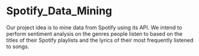 # Spotify_Data_Mining
Our project idea is to mine data from Spotify using its API. We intend to perform sentiment analysis on the genres people listen to based on the titles of their Spotify playlists and the lyrics of their most frequently listened to songs.
